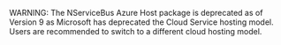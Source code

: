 WARNING: The NServiceBus Azure Host package is deprecated as of Version 9 as Microsoft has deprecated the Cloud Service hosting model. Users are recommended to switch to a different cloud hosting model.
